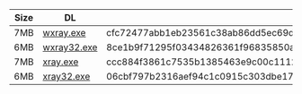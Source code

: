 |    Size   |     DL  | sha512sum |
|  ---  |  ---  |  ---  |
| 7MB | [wxray.exe](https://cdn.jsdelivr.net/gh/googleians/Xray-core@main/wxray.exe) | cfc72477abb1eb23561c38ab86dd5ec69d06df27cc31c1a3fdc74bb33e466d45454b58e13261dc066f340add91f91c38865f1b0ffda06d2f0b503a275cb32158 |
| 6MB | [wxray32.exe](https://cdn.jsdelivr.net/gh/googleians/Xray-core@main/wxray32.exe) | 8ce1b9f71295f03434826361f96835850adcb630fb7643eefd7052f2326ae1cf8bfc968b548b54afe1ee6decf9c949ad85148b86fc9cc5de0b9fb6163f80eb66 |
| 7MB | [xray.exe](https://cdn.jsdelivr.net/gh/googleians/Xray-core@main/xray.exe) | ccc884f3861c7535b1385463e9c00c11125b1be1736d5ea110e1268757f2924123f41d334dd7c0cb003e062f96d70cdd829d59a3a03d70acd3b7ab0532f2db7f |
| 6MB | [xray32.exe](https://cdn.jsdelivr.net/gh/googleians/Xray-core@main/xray32.exe) | 06cbf797b2316aef94c1c0915c303dbe17edea92869aae47d817fa16513e0ad4eddcffbbf4897748b444d8fe505e27f641fe50b33003a901b5d0018786041268 |
